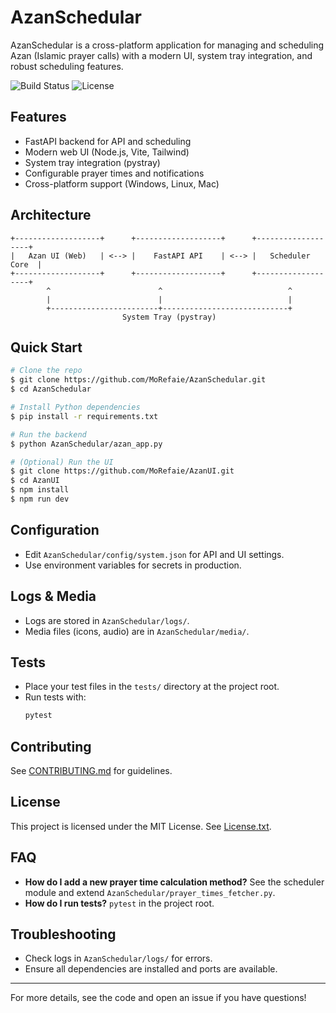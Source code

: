 # AzanSchedular

AzanSchedular is a cross-platform application for managing and scheduling Azan (Islamic prayer calls) with a modern UI, system tray integration, and robust scheduling features.

![Build Status](https://img.shields.io/github/actions/workflow/status/MoRefaie/AzanSchedular/python-app.yml?branch=main)
![License](https://img.shields.io/github/license/MoRefaie/AzanSchedular)

## Features

- FastAPI backend for API and scheduling
- Modern web UI (Node.js, Vite, Tailwind)
- System tray integration (pystray)
- Configurable prayer times and notifications
- Cross-platform support (Windows, Linux, Mac)

## Architecture

```
+-------------------+      +-------------------+      +-------------------+
|   Azan UI (Web)   | <--> |    FastAPI API    | <--> |   Scheduler Core  |
+-------------------+      +-------------------+      +-------------------+
        ^                        ^                            ^
        |                        |                            |
        +------------------------+----------------------------+
                         System Tray (pystray)
```

## Quick Start

```bash
# Clone the repo
$ git clone https://github.com/MoRefaie/AzanSchedular.git
$ cd AzanSchedular

# Install Python dependencies
$ pip install -r requirements.txt

# Run the backend
$ python AzanSchedular/azan_app.py

# (Optional) Run the UI
$ git clone https://github.com/MoRefaie/AzanUI.git
$ cd AzanUI
$ npm install
$ npm run dev
```

## Configuration

- Edit `AzanSchedular/config/system.json` for API and UI settings.
- Use environment variables for secrets in production.

## Logs & Media

- Logs are stored in `AzanSchedular/logs/`.
- Media files (icons, audio) are in `AzanSchedular/media/`.

## Tests

- Place your test files in the `tests/` directory at the project root.
- Run tests with:
  ```bash
  pytest
  ```

## Contributing

See [CONTRIBUTING.md](CONTRIBUTING.md) for guidelines.

## License

This project is licensed under the MIT License. See [License.txt](License.txt).

## FAQ

- **How do I add a new prayer time calculation method?** See the scheduler module and extend `AzanSchedular/prayer_times_fetcher.py`.
- **How do I run tests?** `pytest` in the project root.

## Troubleshooting

- Check logs in `AzanSchedular/logs/` for errors.
- Ensure all dependencies are installed and ports are available.

---

For more details, see the code and open an issue if you have questions!